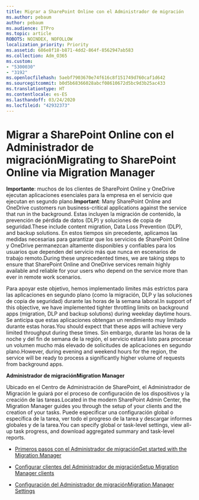 ```yaml
---
title: Migrar a SharePoint Online con el Administrador de migración
ms.author: pebaum
author: pebaum
ms.audience: ITPro
ms.topic: article
ROBOTS: NOINDEX, NOFOLLOW
localization_priority: Priority
ms.assetid: 686e8f18-b871-4dd2-864f-8562947ab583
ms.collection: Adm_O365
ms.custom:
- "5300030"
- "3192"
ms.openlocfilehash: 5aebf7903670e74f616c8f151749d760caf1d642
ms.sourcegitcommit: b0d5b68366028abcf08610672d5bc9d3b25ac433
ms.translationtype: HT
ms.contentlocale: es-ES
ms.lasthandoff: 03/24/2020
ms.locfileid: "42932373"
---
```

# <a name="migrating-to-sharepoint-online-via-migration-manager"></a><span data-ttu-id="70813-102">Migrar a SharePoint Online con el Administrador de migración</span><span class="sxs-lookup"><span data-stu-id="70813-102">Migrating to SharePoint Online via Migration Manager</span></span>

<span data-ttu-id="70813-103">**Importante**: muchos de los clientes de SharePoint Online y OneDrive ejecutan aplicaciones esenciales para la empresa en el servicio que ejecutan en segundo plano.</span><span class="sxs-lookup"><span data-stu-id="70813-103">**Important**: Many SharePoint Online and OneDrive customers run business-critical applications against the service that run in the background.</span></span> <span data-ttu-id="70813-104">Estas incluyen la migración de contenido, la prevención de pérdida de datos (DLP) y soluciones de copia de seguridad.</span><span class="sxs-lookup"><span data-stu-id="70813-104">These include content migration, Data Loss Prevention (DLP), and backup solutions.</span></span> <span data-ttu-id="70813-105">En estos tiempos sin precedente, aplicamos las medidas necesarias para garantizar que los servicios de SharePoint Online y OneDrive permanezcan altamente disponibles y confiables para los usuarios que dependen del servicio más que nunca en escenarios de trabajo remoto.</span><span class="sxs-lookup"><span data-stu-id="70813-105">During these unprecedented times, we are taking steps to ensure that SharePoint Online and OneDrive services remain highly available and reliable for your users who depend on the service more than ever in remote work scenarios.</span></span>

<span data-ttu-id="70813-106">Para apoyar este objetivo, hemos implementado límites más estrictos para las aplicaciones en segundo plano (como la migración, DLP y las soluciones de copia de seguridad) durante las horas de la semana laboral.</span><span class="sxs-lookup"><span data-stu-id="70813-106">In support of this objective, we have implemented tighter throttling limits on background apps (migration, DLP and backup solutions) during weekday daytime hours.</span></span> <span data-ttu-id="70813-107">Se anticipa que estas aplicaciones obtengan un rendimiento muy limitado durante estas horas.</span><span class="sxs-lookup"><span data-stu-id="70813-107">You should expect that these apps will achieve very limited throughput during these times.</span></span> <span data-ttu-id="70813-108">Sin embargo, durante las horas de la noche y del fin de semana de la región, el servicio estará listo para procesar un volumen mucho más elevado de solicitudes de aplicaciones en segundo plano.</span><span class="sxs-lookup"><span data-stu-id="70813-108">However, during evening and weekend hours for the region, the service will be ready to process a significantly higher volume of requests from background apps.</span></span>

<span data-ttu-id="70813-109">**Administrador de migración**</span><span class="sxs-lookup"><span data-stu-id="70813-109">**Migration Manager**</span></span>

<span data-ttu-id="70813-110">Ubicado en el Centro de Administración de SharePoint, el Administrador de Migración le guiará por el proceso de configuración de los dispositivos y la creación de las tareas.</span><span class="sxs-lookup"><span data-stu-id="70813-110">Located in the modern SharePoint Admin Center, the Migration Manager guides you through the setup of your clients and the creation of your tasks.</span></span> <span data-ttu-id="70813-111">Puede especificar una configuración global o específica de la tarea, ver todo el progreso de la tarea y descargar informes globales y de la tarea.</span><span class="sxs-lookup"><span data-stu-id="70813-111">You can specify global or task-level settings, view all-up task progress, and download aggregated summary and task-level reports.</span></span>

- [<span data-ttu-id="70813-112">Primeros pasos con el Administrador de migración</span><span class="sxs-lookup"><span data-stu-id="70813-112">Get started with the Migration Manager</span></span>](https://docs.microsoft.com/sharepointmigration/mm-get-started)

- [<span data-ttu-id="70813-113">Configurar clientes del Administrador de migración</span><span class="sxs-lookup"><span data-stu-id="70813-113">Setup Migration Manager clients</span></span>](https://docs.microsoft.com/sharepointmigration/mm-setup-clients)

- [<span data-ttu-id="70813-114">Configuración del Administrador de migración</span><span class="sxs-lookup"><span data-stu-id="70813-114">Migration Manager Settings</span></span>](https://docs.microsoft.com/sharepointmigration/mm-settings)
